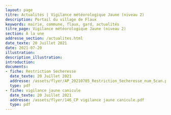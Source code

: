 ```yaml
---
layout: page
titre: Actualités | Vigilance météorologique Jaune (niveau 2)
description: Portail du village de Flaux
keywords: mairie, commune, flaux, gard, actualités
titre_page: Vigilance météorologique Jaune (niveau 2)
section: À la une
addresse_section: /actualites.html
date_texte: 20 Juillet 2021
date: 2021-07-20
illustration: 
description_illustration: 
introduction: 
documents:
- fiche: Restriction Secheresse
  date_texte: 20 Juillet 2021
  addresse: /assets/flyer/AP_20210705_Restriction_Secheresse_num_Scan.pdf
  type: pdf
- fiche: vigilance jaune canicule
  date_texte: 20 Juillet 2021
  addresse: /assets/flyer/146_CP vigilance jaune canicule.pdf
  type: pdf
---
```




